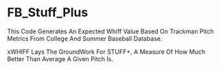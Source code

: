 # FB_Stuff_Plus
This Code Generates An Expected Whiff Value Based On Trackman Pitch Metrics From College And Summer Baseball Database.

xWHIFF Lays The GroundWork For STUFF+, A Measure Of How Much Better Than Average A Given Pitch Is. 

